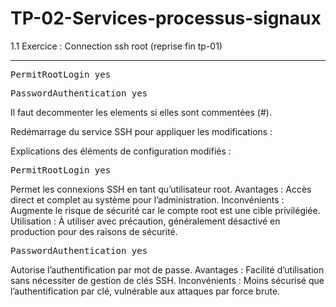 # TP-02-Services-processus-signaux


1.1 Exercice : Connection ssh root (reprise fin tp-01)
______________________________________________________________________________________________________________________


<pre>PermitRootLogin yes</pre>

<pre>PasswordAuthentication yes</pre>

Il faut decommenter les elements si elles sont commentées (#).

Redémarrage du service SSH pour appliquer les modifications :

Explications des éléments de configuration modifiés :
<pre>PermitRootLogin yes </pre>
Permet les connexions SSH en tant qu’utilisateur root.
Avantages : Accès direct et complet au système pour l’administration.
Inconvénients : Augmente le risque de sécurité car le compte root est une cible privilégiée.
Utilisation : À utiliser avec précaution, généralement désactivé en production pour des raisons de sécurité.


<pre>PasswordAuthentication yes</pre>

Autorise l’authentification par mot de passe.
Avantages : Facilité d’utilisation sans nécessiter de gestion de clés SSH.
Inconvénients : Moins sécurisé que l’authentification par clé, vulnérable aux attaques par force brute.
